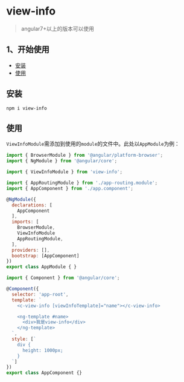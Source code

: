 # view-info
> angular7+以上的版本可以使用


## 1、开始使用
  - <a href="#install">安装</a>
  - <a href="#use">使用</a>
  
## <a name="install">安装</a>

```
npm i view-info
```
## <a name="use">使用</a>
``ViewInfoModule``需添加到使用的``module``的文件中。此处以``AppModule``为例：

```javascript
import { BrowserModule } from '@angular/platform-browser';
import { NgModule } from '@angular/core';

import { ViewInfoModule } from 'view-info';

import { AppRoutingModule } from './app-routing.module';
import { AppComponent } from './app.component';

@NgModule({
  declarations: [
    AppComponent
  ],
  imports: [
    BrowserModule,
    ViewInfoModule
    AppRoutingModule,
  ],
  providers: [],
  bootstrap: [AppComponent]
})
export class AppModule { }
```

```javascript
import { Component } from '@angular/core';

@Component({
  selector: 'app-root',
  template: `
    <c-view-info [viewInfoTemplate]="name"></c-view-info>

    <ng-template #name>
      <div>我是view-info</div>
    </ng-template>
  `,
  style: [`
    div {
      height: 1000px;
    }
  `]
})
export class AppComponent {}
```
